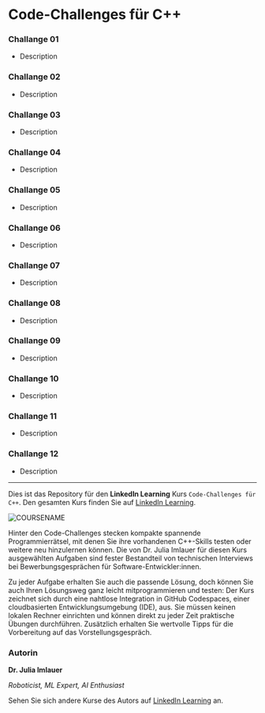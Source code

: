 # Code-Challenges für C++

### Challange 01
 - Description
### Challange 02
 - Description
### Challange 03
 - Description
### Challange 04
 - Description
### Challange 05
 - Description
### Challange 06
 - Description
### Challange 07
 - Description
### Challange 08
 - Description
### Challange 09
 - Description
### Challange 10
 - Description
### Challange 11
 - Description
### Challange 12
 - Description

---

Dies ist das Repository für den **LinkedIn Learning** Kurs `Code-Challenges für C++`. Den gesamten Kurs finden Sie auf [LinkedIn Learning][lil-course-url].

![COURSENAME][lil-thumbnail-url] 

Hinter den Code-Challenges stecken kompakte spannende Programmierrätsel, mit denen Sie ihre vorhandenen C++-Skills testen oder weitere neu hinzulernen können. Die von Dr. Julia Imlauer für diesen Kurs ausgewählten Aufgaben sind fester Bestandteil von technischen Interviews bei Bewerbungsgesprächen für Software-Entwickler:innen.

Zu jeder Aufgabe erhalten Sie auch die passende Lösung, doch können Sie auch Ihren Lösungsweg ganz leicht mitprogrammieren und testen: Der Kurs zeichnet sich durch eine nahtlose Integration in GitHub Codespaces, einer cloudbasierten Entwicklungsumgebung (IDE), aus. Sie müssen keinen lokalen Rechner einrichten und können direkt zu jeder Zeit praktische Übungen durchführen. Zusätzlich erhalten Sie wertvolle Tipps für die Vorbereitung auf das Vorstellungsgespräch.

### Autorin

**Dr. Julia Imlauer**

_Roboticist, ML Expert, AI Enthusiast_

Sehen Sie sich andere Kurse des Autors auf [LinkedIn Learning](https://www.linkedin.com/learning/instructors/julia-nitsch) an.

[0]: # (Replace these placeholder URLs with actual course URLs)
[lil-course-url]: https://www.linkedin.com/learning/code-challenges-fur-c-plus-plus
[lil-thumbnail-url]: https://media.licdn.com/dms/image/D560DAQFuPUxlpPF4hQ/learning-public-crop_675_1200/0/1684915709469?e=2147483647&v=beta&t=kgHudRsDEkPoTljjtUVUZiefP_vm7Ym6DMS0GZ-uE3k